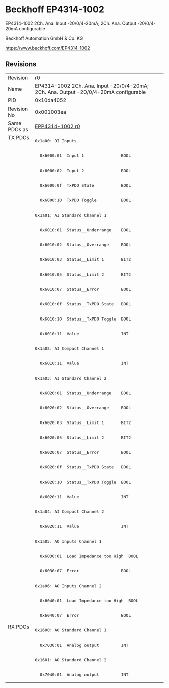 # Beckhoff EP4314-1002

EP4314-1002 2Ch. Ana. Input -20/0/4-20mA; 2Ch. Ana. Output -20/0/4-20mA configurable

Beckhoff Automation GmbH & Co. KG

https://www.beckhoff.com/EP4314-1002

## Revisions
<table>
<tr >
<td>Revision</td>
<td><div class="foo">r0</div></td>
</tr>
<tr >
<td>Name</td>
<td><div class="foo">EP4314-1002 2Ch. Ana. Input -20/0/4-20mA; 2Ch. Ana. Output -20/0/4-20mA configurable</div></td>
</tr>
<tr >
<td>PID</td>
<td><div class="foo">0x10da4052</div></td>
</tr>
<tr >
<td>Revision No</td>
<td>0x001003ea</td>
</tr>
<tr >
<td>Same PDOs as</td>
<td><a href="EPP4314-1002">EPP4314-1002 r0</a></td>
</tr>
<tr class="txpdo pdosection">
<td rowspan=33 valign=top>TX PDOs</td>
<td><pre>0x1a00: DI Inputs</pre></td>
<td></td>
</tr>
<tr class="txpdo">
<td><pre>  0x6000:01  Input 1               BOOL</pre></td>
</tr>
<tr class="txpdo">
<td><pre>  0x6000:02  Input 2               BOOL</pre></td>
</tr>
<tr class="txpdo">
<td><pre>  0x6000:0f  TxPDO State           BOOL</pre></td>
</tr>
<tr class="txpdo">
<td><pre>  0x6000:10  TxPDO Toggle          BOOL</pre></td>
</tr>
<tr class="txpdo pdosection">
<td><pre>0x1a01: AI Standard Channel 1</pre></td>
</tr>
<tr class="txpdo">
<td><pre>  0x6010:01  Status__Underrange    BOOL</pre></td>
</tr>
<tr class="txpdo">
<td><pre>  0x6010:02  Status__Overrange     BOOL</pre></td>
</tr>
<tr class="txpdo">
<td><pre>  0x6010:03  Status__Limit 1       BIT2</pre></td>
</tr>
<tr class="txpdo">
<td><pre>  0x6010:05  Status__Limit 2       BIT2</pre></td>
</tr>
<tr class="txpdo">
<td><pre>  0x6010:07  Status__Error         BOOL</pre></td>
</tr>
<tr class="txpdo">
<td><pre>  0x6010:0f  Status__TxPDO State   BOOL</pre></td>
</tr>
<tr class="txpdo">
<td><pre>  0x6010:10  Status__TxPDO Toggle  BOOL</pre></td>
</tr>
<tr class="txpdo">
<td><pre>  0x6010:11  Value                 INT</pre></td>
</tr>
<tr class="txpdo pdosection">
<td><pre>0x1a02: AI Compact Channel 1</pre></td>
</tr>
<tr class="txpdo">
<td><pre>  0x6010:11  Value                 INT</pre></td>
</tr>
<tr class="txpdo pdosection">
<td><pre>0x1a03: AI Standard Channel 2</pre></td>
</tr>
<tr class="txpdo">
<td><pre>  0x6020:01  Status__Underrange    BOOL</pre></td>
</tr>
<tr class="txpdo">
<td><pre>  0x6020:02  Status__Overrange     BOOL</pre></td>
</tr>
<tr class="txpdo">
<td><pre>  0x6020:03  Status__Limit 1       BIT2</pre></td>
</tr>
<tr class="txpdo">
<td><pre>  0x6020:05  Status__Limit 2       BIT2</pre></td>
</tr>
<tr class="txpdo">
<td><pre>  0x6020:07  Status__Error         BOOL</pre></td>
</tr>
<tr class="txpdo">
<td><pre>  0x6020:0f  Status__TxPDO State   BOOL</pre></td>
</tr>
<tr class="txpdo">
<td><pre>  0x6020:10  Status__TxPDO Toggle  BOOL</pre></td>
</tr>
<tr class="txpdo">
<td><pre>  0x6020:11  Value                 INT</pre></td>
</tr>
<tr class="txpdo pdosection">
<td><pre>0x1a04: AI Compact Channel 2</pre></td>
</tr>
<tr class="txpdo">
<td><pre>  0x6020:11  Value                 INT</pre></td>
</tr>
<tr class="txpdo pdosection">
<td><pre>0x1a05: AO Inputs Channel 1</pre></td>
</tr>
<tr class="txpdo">
<td><pre>  0x6030:01  Load Impedance too High  BOOL</pre></td>
</tr>
<tr class="txpdo">
<td><pre>  0x6030:07  Error                 BOOL</pre></td>
</tr>
<tr class="txpdo pdosection">
<td><pre>0x1a06: AO Inputs Channel 2</pre></td>
</tr>
<tr class="txpdo">
<td><pre>  0x6040:01  Load Impedance too High  BOOL</pre></td>
</tr>
<tr class="txpdo">
<td><pre>  0x6040:07  Error                 BOOL</pre></td>
</tr>
<tr class="rxpdo pdosection">
<td rowspan=4 valign=top>RX PDOs</td>
<td><pre>0x1600: AO Standard Channel 1</pre></td>
<td></td>
</tr>
<tr class="rxpdo">
<td><pre>  0x7030:01  Analog output         INT</pre></td>
</tr>
<tr class="rxpdo pdosection">
<td><pre>0x1601: AO Standard Channel 2</pre></td>
</tr>
<tr class="rxpdo">
<td><pre>  0x7040:01  Analog output         INT</pre></td>
</tr>
</table>
